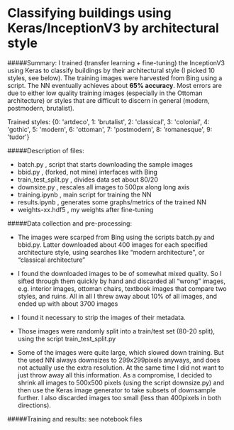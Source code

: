 # Classifying buildings using Keras/InceptionV3 by architectural style

#####Summary:
I trained (transfer learning + fine-tuning) the InceptionV3 using Keras to classify buildings by their architectural style (I picked 10 styles, see below). The training images were harvested from Bing using a script. The NN eventually achieves about **65% accuracy**. Most errors are due to either low quality training images (especially in the Ottoman architecture) or styles that are difficult to discern in general (modern, postmodern, brutalist).

Trained styles:
{0: 'artdeco',  1: 'brutalist',  2: 'classical',  3: 'colonial',  4: 'gothic',  5: 'modern',  6: 'ottoman',  7: 'postmodern',  8: 'romanesque',  9: 'tudor'}


#####Description of files:
- batch.py , script that starts downloading the sample images 
- bbid.py , (forked, not mine) interfaces with Bing 
- train_test_split.py , divides data set about 80/20 
- downsize.py , rescales all images to 500px along long axis 
- training.ipynb , main script for training the NN 
- results.ipynb , generates some graphs/metrics of the trained NN 
- weights-xx.hdf5 , my weights after fine-tuning 



#####Data collection and pre-processing:

- The images were scarped from Bing using the scripts batch.py and bbid.py. Latter downloaded about 400 images for each specified architecture style, using searches like “modern architecture", or “classical architecture”

- I found the downloaded images to be of somewhat mixed quality. So I sifted through them quickly by hand and discarded all “wrong” images, e.g. interior images, ottoman chairs, textbook images that compare two styles, and ruins. All in all I threw away about 10% of all images, and ended up with about 3700 images

- I found it necessary to strip the images of their metadata.

- Those images were randomly split into a train/test set (80-20 split), using the script train_test_split.py

-  Some of the images were quite large, which slowed down training. But the used NN always downsizes to 299x299pixels anyways, and does not actually use the extra resolution. At the same time I did not want to just throw away all this information. As a compromise, I decided to shrink all images to 500x500 pixels (using the script downsize.py) and then use the Keras image generator to take subsets of downsample further. I also discarded images too small (less than 400pixels in both directions).


#####Training and results:
see notebook files
